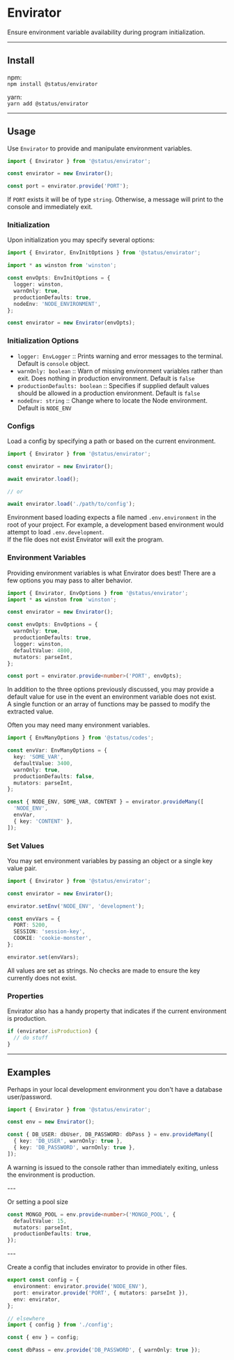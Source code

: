# Envirator

Ensure environment variable availability during program initialization.

---

## Install

npm:  
`npm install @status/envirator`

yarn:  
`yarn add @status/envirator`

---

## Usage

Use `Envirator` to provide and manipulate environment variables.

```typescript
import { Envirator } from '@status/envirator';

const envirator = new Envirator();

const port = envirator.provide('PORT');
```

If `PORT` exists it will be of type `string`. Otherwise, a message will print to the console and immediately exit.

### Initialization

Upon initialization you may specify several options:

```typescript
import { Envirator, EnvInitOptions } from '@status/envirator';

import * as winston from 'winston';

const envOpts: EnvInitOptions = {
  logger: winston,
  warnOnly: true,
  productionDefaults: true,
  nodeEnv: 'NODE_ENVIRONMENT',
};

const envirator = new Envirator(envOpts);
```

### Initialization Options

- `logger: EnvLogger` :: Prints warning and error messages to the terminal. Default is `console` object.
- `warnOnly: boolean` :: Warn of missing environment variables rather than exit. Does nothing in production environment. Default is `false`
- `productionDefaults: boolean` :: Specifies if supplied default values should be allowed in a production environment. Default is `false`
- `nodeEnv: string` :: Change where to locate the Node environment. Default is `NODE_ENV`

### Configs

Load a config by specifying a path or based on the current environment.

```typescript
import { Envirator } from '@status/envirator';

const envirator = new Envirator();

await envirator.load();

// or

await envirator.load('./path/to/config');
```

Environment based loading expects a file named `.env.environment` in the root of your project. For example, a development based environment would attempt to load `.env.development`.  
If the file does not exist Envirator will exit the program.

### Environment Variables

Providing environment variables is what Envirator does best! There are a few options you may pass to alter behavior.

```typescript
import { Envirator, EnvOptions } from '@status/envirator';
import * as winston from 'winston';

const envirator = new Envirator();

const envOpts: EnvOptions = {
  warnOnly: true,
  productionDefaults: true,
  logger: winston,
  defaultValue: 4800,
  mutators: parseInt,
};

const port = envirator.provide<number>('PORT', envOpts);
```

In addition to the three options previously discussed, you may provide a default value for use in the event an environment variable does not exist.  
A single function or an array of functions may be passed to modify the extracted value.

Often you may need many environment variables.

```typescript
import { EnvManyOptions } from '@status/codes';

const envVar: EnvManyOptions = {
  key: 'SOME_VAR',
  defaultValue: 3400,
  warnOnly: true,
  productionDefaults: false,
  mutators: parseInt,
};

const { NODE_ENV, SOME_VAR, CONTENT } = envirator.provideMany([
  'NODE_ENV',
  envVar,
  { key: 'CONTENT' },
]);
```

### Set Values

You may set environment variables by passing an object or a single key value pair.

```typescript
import { Envirator } from '@status/envirator';

const envirator = new Envirator();

envirator.setEnv('NODE_ENV', 'development');

const envVars = {
  PORT: 5200,
  SESSION: 'session-key',
  COOKIE: 'cookie-monster',
};

envirator.set(envVars);
```

All values are set as strings. No checks are made to ensure the key currently does not exist.

### Properties

Envirator also has a handy property that indicates if the current environment is production.

```typescript
if (envirator.isProduction) {
  // do stuff
}
```

---

## Examples

Perhaps in your local development environment you don't have a database user/password.

```typescript
import { Envirator } from '@status/envirator';

const env = new Envirator();

const { DB_USER: dbUser, DB_PASSWORD: dbPass } = env.provideMany([
  { key: 'DB_USER', warnOnly: true },
  { key: 'DB_PASSWORD', warnOnly: true },
]);
```

A warning is issued to the console rather than immediately exiting, unless the environment is production.

\---

Or setting a pool size

```typescript
const MONGO_POOL = env.provide<number>('MONGO_POOL', {
  defaultValue: 15,
  mutators: parseInt,
  productionDefaults: true,
});
```

\---

Create a config that includes envirator to provide in other files.

```typescript
export const config = {
  environment: envirator.provide('NODE_ENV'),
  port: envirator.provide('PORT', { mutators: parseInt }),
  env: envirator,
};

// elsewhere
import { config } from './config';

const { env } = config;

const dbPass = env.provide('DB_PASSWORD', { warnOnly: true });
```
